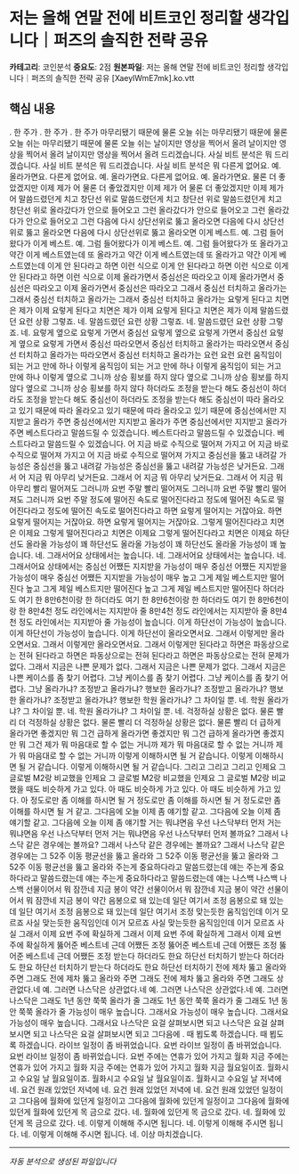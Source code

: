 # 저는 올해 연말 전에 비트코인 정리할 생각입니다｜퍼즈의 솔직한 전략 공유

**카테고리**: 코인분석
**중요도**: 2점
**원본파일**: 저는 올해 연말 전에 비트코인 정리할 생각입니다｜퍼즈의 솔직한 전략 공유 [XaeylWmE7mk].ko.vtt

## 핵심 내용

. 한 주가 . 한 주가 . 한 주가 마무리됐기 때문에 물론 오늘 쉬는 마무리됐기 때문에 물론 오늘 쉬는 마무리됐기 때문에 물론 오늘 쉬는 날이지만 영상을 찍어서 올려 날이지만 영상을 찍어서 올려 날이지만 영상을 찍어서 올려 드리겠습니다. 사실 비트 분석은 뭐 드리겠습니다. 사실 비트 분석은 뭐 드리겠습니다. 사실 비트 분석은 뭐 다른게 없어요. 예. 올라가면요. 다른게 없어요. 예. 올라가면요. 다른게 없어요. 예. 올라가면요. 물론 더 좋았겠지만 이제 제가 어 물론 더 좋았겠지만 이제 제가 어 물론 더 좋았겠지만 이제 제가 어 말씀드렸던게 치고 창단선 위로 말씀드렸던게 치고 창단선 위로 말씀드렸던게 치고 창단선 위로 올라갔다가 안으로 들어오고 그런 올라갔다가 안으로 들어오고 그런 올라갔다가 안으로 들어오고 그런 다음에 다시 상단선위로 뚫고 올라오면 다음에 다시 상단선위로 뚫고 올라오면 다음에 다시 상단선위로 뚫고 올라오면 이게 베스트. 예. 그럼 들어왔다가 이게 베스트. 예. 그럼 들어왔다가 이게 베스트. 예. 그럼 들어왔다가 또 올라가고 약간 이게 베스트였는데 또 올라가고 약간 이게 베스트였는데 또 올라가고 약간 이게 베스트였는데 이게 안 된다라고 하면 이런 식으로 이게 안 된다라고 하면 이런 식으로 이게 안 된다라고 하면 이런 식으로 이제 올라가면서 중심선은 따라오고 이제 올라가면서 중심선은 따라오고 이제 올라가면서 중심선은 따라오고 그래서 중심선 터치하고 올라가는 그래서 중심선 터치하고 올라가는 그래서 중심선 터치하고 올라가는 요렇게 된다고 치면은 제가 이제 요렇게 된다고 치면은 제가 이제 요렇게 된다고 치면은 제가 이제 말씀드렸던 요런 상황 그렇죠. 네. 말씀드렸던 요런 상황 그렇죠. 네. 말씀드렸던 요런 상황 그렇죠. 네. 요렇게 옆으로 요렇게 가면서 중심선 요렇게 옆으로 요렇게 가면서 중심선 요렇게 옆으로 요렇게 가면서 중심선 따라오면서 중심선 터치하고 올라가는 따라오면서 중심선 터치하고 올라가는 따라오면서 중심선 터치하고 올라가는 요런 요런 요런 움직임이 되는 거고 만에 하나 이렇게 움직임이 되는 거고 만에 하나 이렇게 움직임이 되는 거고 만에 하나 이렇게 옆으로 그니까 상승 횡보를 하지 않다 옆으로 그니까 상승 횡보를 하지 않다 옆으로 그니까 상승 횡보를 하지 않다 하더라도 조정을 받는다 해도 중심선이 하더라도 조정을 받는다 해도 중심선이 하더라도 조정을 받는다 해도 중심선이 따라 올라오고 있기 때문에 따라 올라오고 있기 때문에 따라 올라오고 있기 때문에 중심선에서만 지지받고 올라가 주면 중심선에서만 지지받고 올라가 주면 중심선에서만 지지받고 올라가 주면 베스트다라고 말씀드릴 수 있겠습니다. 베스트다라고 말씀드릴 수 있겠습니다. 베스트다라고 말씀드릴 수 있겠습니다. 어 지금 바로 수직으로 떨어져 가지고 어 지금 바로 수직으로 떨어져 가지고 어 지금 바로 수직으로 떨어져 가지고 중심선을 뚫고 내려갈 가능성은 중심선을 뚫고 내려갈 가능성은 중심선을 뚫고 내려갈 가능성은 낮거든요. 그래서 어 지금 뭐 아무리 낮거든요. 그래서 어 지금 뭐 아무리 낮거든요. 그래서 어 지금 뭐 아무리 빨리 떨어져도 그러니까 요번 주말 빨리 떨어져도 그러니까 요번 주말 빨리 떨어져도 그러니까 요번 주말 정도에 떨어진 속도로 떨어진다라고 정도에 떨어진 속도로 떨어진다라고 정도에 떨어진 속도로 떨어진다라고 하면 요렇게 떨어지는 거잖아요. 하면 요렇게 떨어지는 거잖아요. 하면 요렇게 떨어지는 거잖아요. 그렇게 떨어진다라고 치면은 이제요 그렇게 떨어진다라고 치면은 이제요 그렇게 떨어진다라고 치면은 이제요 하단선도 올라올 가능성이 꽤 하단선도 올라올 가능성이 꽤 하단선도 올라올 가능성이 꽤 높습니다. 네. 그래서어요 상태에서는 높습니다. 네. 그래서어요 상태에서는 높습니다. 네. 그래서어요 상태에서는 중심선 어쨌든 지지받을 가능성이 매우 중심선 어쨌든 지지받을 가능성이 매우 중심선 어쨌든 지지받을 가능성이 매우 높고 그게 제일 베스트지만 떨어진다 높고 그게 제일 베스트지만 떨어진다 높고 그게 제일 베스트지만 떨어진다 하더라도 여기 한 8만6천이랑 한 하더라도 여기 한 8만6천이랑 한 하더라도 여기 한 8만6천이랑 한 8만4천 정도 라인에서는 지지받아 줄 8만4천 정도 라인에서는 지지받아 줄 8만4천 정도 라인에서는 지지받아 줄 가능성이 높습니다. 이게 하단선이 가능성이 높습니다. 이게 하단선이 가능성이 높습니다. 이게 하단선이 올라오면서요. 그래서 이렇게만 올라오면서요. 그래서 이렇게만 올라오면서요. 그래서 이렇게만 된다라고 하면은 파동상으로는 전혀 된다라고 하면은 파동상으로는 전혀 된다라고 하면은 파동상으로는 전혀 문제가 없다. 그래서 지금은 나쁜 문제가 없다. 그래서 지금은 나쁜 문제가 없다. 그래서 지금은 나쁜 케이스를 좀 찾기 어렵다. 그냥 케이스를 좀 찾기 어렵다. 그냥 케이스를 좀 찾기 어렵다. 그냥 올라가냐? 조정받고 올라가냐? 행보한 올라가냐? 조정받고 올라가냐? 행보한 올라가냐? 조정받고 올라가냐? 행보한 학원 올라가냐? 그 차이일 뿐. 네. 학원 올라가냐? 그 차이일 뿐. 네. 학원 올라가냐? 그 차이일 뿐. 네. 걱정하실 상황은 없다. 물론 빨리 더 걱정하실 상황은 없다. 물론 빨리 더 걱정하실 상황은 없다. 물론 빨리 더 급하게 올라가면 좋겠지만 뭐 그건 급하게 올라가면 좋겠지만 뭐 그건 급하게 올라가면 좋겠지만 뭐 그건 제가 뭐 마음대로 할 수 없는 거니까 제가 뭐 마음대로 할 수 없는 거니까 제가 뭐 마음대로 할 수 없는 거니까 이렇게 이해하시면 될 거 같습니다. 이렇게 이해하시면 될 거 같습니다. 이렇게 이해하시면 될 거 같습니다. 그리고 그리고 그리고 인제요 그 글로벌 M2랑 비교했을 인제요 그 글로벌 M2랑 비교했을 인제요 그 글로벌 M2랑 비교했을 때도 비슷하게 가고 있다. 아 때도 비슷하게 가고 있다. 아 때도 비슷하게 가고 있다. 아 정도로만 좀 이해를 하시면 될 거 정도로만 좀 이해를 하시면 될 거 정도로만 좀 이해를 하시면 될 거 같고. 그다음에 오늘 이제 좀 얘기할 같고. 그다음에 오늘 이제 좀 얘기할 같고. 그다음에 오늘 이제 좀 얘기할 거는 뭐냐면음 우선 나스닥부터 먼저 거는 뭐냐면음 우선 나스닥부터 먼저 거는 뭐냐면음 우선 나스닥부터 먼저 볼까요? 그래서 나스닥 같은 경우에는 볼까요? 그래서 나스닥 같은 경우에는 볼까요? 그래서 나스닥 같은 경우에는 그 52주 이동 평균선을 뚫고 올라와 그 52주 이동 평균선을 뚫고 올라와 그 52주 이동 평균선을 뚫고 올라와 주는게 중요하다라고 말씀드렸는데 얘는 주는게 중요하다라고 말씀드렸는데 얘는 주는게 중요하다라고 말씀드렸는데 얘는 나스백 나스백 나스백 선물이어서 뭐 잠깐네 지금 봉이 약간 선물이어서 뭐 잠깐네 지금 봉이 약간 선물이어서 뭐 잠깐네 지금 봉이 약간 음봉으로 돼 있는데 일단 여기서 조정 음봉으로 돼 있는데 일단 여기서 조정 음봉으로 돼 있는데 일단 여기서 조정 맞는듯한 움직임인데 이거 모르죠 사실 맞는듯한 움직임인데 이거 모르죠 사실 맞는듯한 움직임인데 이거 모르죠 사실 그래서 이제 요번 주에 확실하게 그래서 이제 요번 주에 확실하게 그래서 이제 요번 주에 확실하게 뚫어준 베스트네 근데 어쨌든 조정 뚫어준 베스트네 근데 어쨌든 조정 뚫어준 베스트네 근데 어쨌든 조정 받는다 하더라도 한요 하단선 터치하기 받는다 하더라도 한요 하단선 터치하기 받는다 하더라도 한요 하단선 터치하기 전에 제차 뚫고 올라와 주면 그래도 전에 제차 뚫고 올라와 주면 그래도 전에 제차 뚫고 올라와 주면 그래도 상관없다.네 예. 그러면 나스닥은 상관없다.네 예. 그러면 나스닥은 상관없다.네 예. 그러면 나스닥은 그래도 1년 동안 쭉쭉 올라가 줄 그래도 1년 동안 쭉쭉 올라가 줄 그래도 1년 동안 쭉쭉 올라가 줄 가능성이 매우 높습니다. 그래서요 가능성이 매우 높습니다. 그래서요 가능성이 매우 높습니다. 그래서요 나스닥은 요걸 살펴보시면 되고 나스닥은 요걸 살펴보시면 되고 나스닥은 요걸 살펴보시면 되고 그다음에 . 때 뵙도록 하겠습니다. 때 뵙도록 하겠습니다. 라이브 일정이 좀 바뀌었습니다. 요번 라이브 일정이 좀 바뀌었습니다. 요번 라이브 일정이 좀 바뀌었습니다. 요번 주에는 연휴가 있어 가지고 월화 지금 주에는 연휴가 있어 가지고 월화 지금 주에는 연휴가 있어 가지고 월화 지금 월요일이죠. 월화시고 수요일 날 월요일이죠. 월화시고 수요일 날 월요일이죠. 월화시고 수요일 날 저녁에 네. 요건 원래 있었던 저녁에 네. 요건 원래 있었던 저녁에 네. 요건 원래 있었던 일정이고 그다음에 월화에 있던게 일정이고 그다음에 월화에 있던게 일정이고 그다음에 월화에 있던게 월화에 있던게 목 금으로 갔다. 네. 월화에 있던게 목 금으로 갔다. 네. 월화에 있던게 목 금으로 갔다. 네. 이렇게 이해해 주시면 됩니다. 네. 이렇게 이해해 주시면 됩니다. 네. 이렇게 이해해 주시면 됩니다. 네. 이상 마치겠습니다.

---
*자동 분석으로 생성된 파일입니다*
